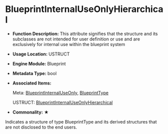 # BlueprintInternalUseOnlyHierarchical

- **Function Description:** This attribute signifies that the structure and its subclasses are not intended for user definition or use and are exclusively for internal use within the blueprint system

- **Usage Location:** USTRUCT

- **Engine Module:** Blueprint

- **Metadata Type:** bool

- **Associated Items:**

  Meta: [BlueprintInternalUseOnly](BlueprintInternalUseOnly.md), [BlueprintType](BlueprintType.md)

  USTRUCT: [BlueprintInternalUseOnlyHierarchical](../../Specifier/USTRUCT/Blueprint/BlueprintInternalUseOnlyHierarchical.md)

- **Commonality:** ★

Indicates a structure of type BlueprintType and its derived structures that are not disclosed to the end users.